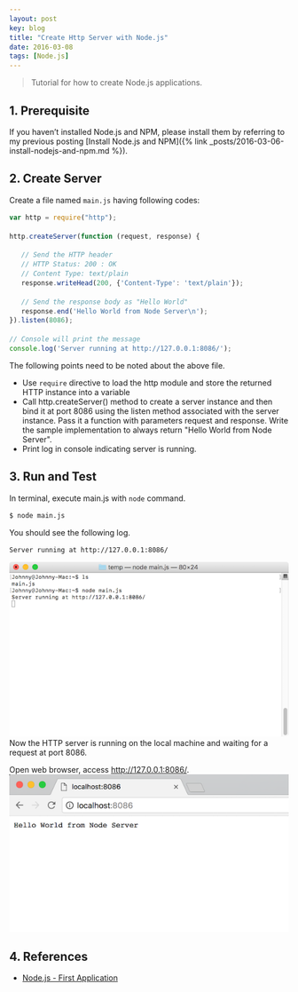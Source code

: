 ```yaml
---
layout: post
key: blog
title: "Create Http Server with Node.js"
date: 2016-03-08
tags: [Node.js]
---
```


> Tutorial for how to create Node.js applications.

## 1. Prerequisite
If you haven’t installed Node.js and NPM, please install them by referring to my previous posting [Install Node.js and NPM]({% link _posts/2016-03-06-install-nodejs-and-npm.md %}).

## 2. Create Server
Create a file named `main.js` having following codes:
```javascript
var http = require("http");

http.createServer(function (request, response) {

   // Send the HTTP header
   // HTTP Status: 200 : OK
   // Content Type: text/plain
   response.writeHead(200, {'Content-Type': 'text/plain'});

   // Send the response body as "Hello World"
   response.end('Hello World from Node Server\n');
}).listen(8086);

// Console will print the message
console.log('Server running at http://127.0.0.1:8086/');
```
The following points need to be noted about the above file.
* Use `require` directive to load the http module and store the returned HTTP instance into a variable
* Call http.createServer() method to create a server instance and then bind it at port 8086 using the listen method associated with the server instance. Pass it a function with parameters request and response. Write the sample implementation to always return "Hello World from Node Server".
* Print log in console indicating server is running.

## 3. Run and Test
In terminal, execute main.js with `node` command.
```sh
$ node main.js
```
You should see the following log.
```sh
Server running at http://127.0.0.1:8086/
```
![startserver](/public/pics/2016-03-08/startserver.png)
Now the HTTP server is running on the local machine and waiting for a request at port 8086.

Open web browser, access http://127.0.0.1:8086/.
![browser](/public/pics/2016-03-08/browser.png)

## 4. References
* [Node.js - First Application](https://www.tutorialspoint.com/nodejs/nodejs_first_application.htm)
